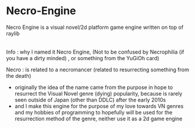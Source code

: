 # Necro-Engine
Necro Engine is a visual novel/2d platform game engine written on top of raylib


######
Info : why I named it Necro Engine, 
(Not to be confused by Necrophilia (if you have a dirty minded) , or something from the YuGiOh card) 

Necro : is related to a necromancer (related to resurrecting something from the death)
- originally the idea of the name came from the purpose in hope to resurrect the Visual Novel genre (dying) popularity, because is rarely seen outside of Japan (other than DDLC) after the early 2010s
- and I make this engine for the purpose of my love towards VN genres and my hobbies of programming to hopefully will be used for the resurrection method of the genre, neither use it as a 2d game engine 
